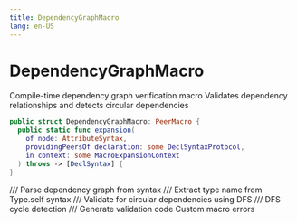 ```yaml
---
title: DependencyGraphMacro
lang: en-US
---
```


# DependencyGraphMacro

Compile-time dependency graph verification macro
Validates dependency relationships and detects circular dependencies

```swift
public struct DependencyGraphMacro: PeerMacro {
  public static func expansion(
    of node: AttributeSyntax,
    providingPeersOf declaration: some DeclSyntaxProtocol,
    in context: some MacroExpansionContext
  ) throws -> [DeclSyntax] {
}
```

  /// Parse dependency graph from syntax
  /// Extract type name from Type.self syntax
  /// Validate for circular dependencies using DFS
  /// DFS cycle detection
  /// Generate validation code
Custom macro errors
